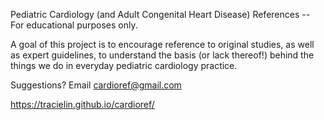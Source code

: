 Pediatric Cardiology (and Adult Congenital Heart Disease) References -- For educational purposes only.

A goal of this project is to encourage reference to original studies, as well as expert guidelines, to understand the basis (or lack thereof!) behind the things we do in everyday pediatric cardiology practice.

Suggestions? Email <cardioref@gmail.com>


<https://tracielin.github.io/cardioref/>
